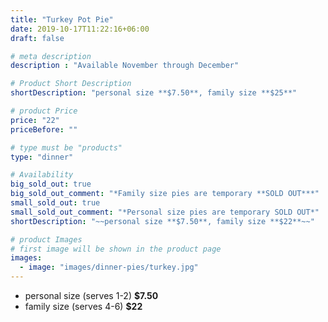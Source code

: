 ```yaml
---
title: "Turkey Pot Pie"
date: 2019-10-17T11:22:16+06:00
draft: false

# meta description
description : "Available November through December"

# Product Short Description
shortDescription: "personal size **$7.50**, family size **$25**"

# product Price
price: "22"
priceBefore: ""

# type must be "products"
type: "dinner"

# Availability
big_sold_out: true
big_sold_out_comment: "*Family size pies are temporary **SOLD OUT***"
small_sold_out: true
small_sold_out_comment: "*Personal size pies are temporary SOLD OUT*"
shortDescription: "~~personal size **$7.50**, family size **$22**~~"

# product Images
# first image will be shown in the product page
images:
  - image: "images/dinner-pies/turkey.jpg"
---
```


- personal size (serves 1-2) **$7.50**
- family size (serves 4-6) **$22**